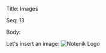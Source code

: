Title:  Images

Seq:    13

Body: 

Let's insert an image: ![Notenik Logo](https://notenik.net/images/notenik.png)
